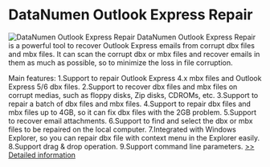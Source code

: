 # DataNumen Outlook Express Repair
![DataNumen Outlook Express Repair](https://mycommerce.akamaized.net/api/pimages/P206265/BIG/206265.JPG)
DataNumen Outlook Express Repair is a powerful tool to recover Outlook Express emails from corrupt dbx files and mbx files. It can scan the corrupt dbx or mbx files and recover emails in them as much as possible, so to minimize the loss in file corruption.

Main features:
1.Support to repair Outlook Express 4.x mbx files and Outlook Express 5/6 dbx files.
2.Support to recover dbx files and mbx files on corrupt medias, such as floppy disks, Zip disks, CDROMs, etc.
3.Support to repair a batch of dbx files and mbx files.
4.Support to repair dbx files and mbx files up to 4GB, so it can fix dbx files with the 2GB problem.
5.Support to recover email attachments.
6.Support to find and select the dbx or mbx files to be repaired on the local computer.
7.Integrated with Windows Explorer, so you can repair dbx file with context menu in the Explorer easily.
8.Support drag & drop operation.
9.Support command line parameters.
[>> Detailed information](https://secure.shareit.com/shareit/product.html?productid=206265&affiliateid=200057808)